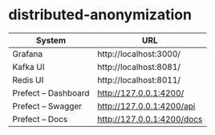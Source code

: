 # distributed-anonymization


| System              | URL                        |
|---------------------|----------------------------|
| Grafana             | http://localhost:3000/     |
| Kafka UI            | http://localhost:8081/     |
| Redis UI            | http://localhost:8011/     |
| Prefect – Dashboard | http://127.0.0.1:4200/     |
| Prefect – Swagger   | http://127.0.0.1:4200/api  |
| Prefect – Docs      | http://127.0.0.1:4200/docs |
